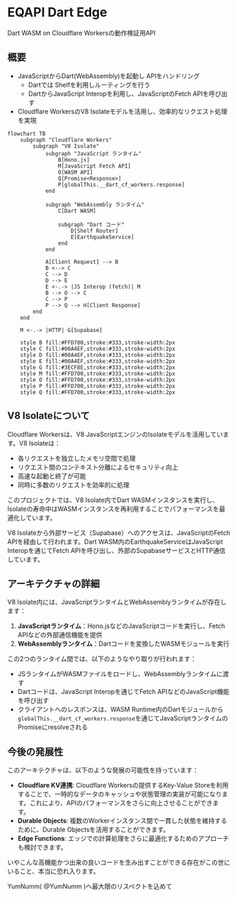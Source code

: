 # EQAPI Dart Edge

Dart WASM on Cloudflare Workersの動作検証用API

## 概要

- JavaScriptからDart(WebAssembly)を起動し APIをハンドリング
  - Dartでは Shelfを利用しルーティングを行う
  - DartからJavaScript Interopを利用し、JavaScriptのFetch APIを呼び出す
- Cloudflare WorkersのV8 Isolateモデルを活用し、効率的なリクエスト処理を実現

```mermaid
flowchart TB
    subgraph "Cloudflare Workers"
        subgraph "V8 Isolate"
            subgraph "JavaScript ランタイム"
                B[Hono.js]
                M[JavaScript Fetch API]
                O[WASM API]
                Q[Promise<Response>]
                P[globalThis.__dart_cf_workers.response]
            end

            subgraph "WebAssembly ランタイム"
                C[Dart WASM]

                subgraph "Dart コード"
                    D[Shelf Router]
                    E[EarthquakeService]
                end
            end

            A[Client Request] --> B
            B <--> C
            C --> D
            D --> E
            E <-.-> |JS Interop (fetch)| M
            B --> O --> C
            C --> P
            P --> Q --> H[Client Response]
        end
    end

    M <-.-> |HTTP| G[Supabase]

    style B fill:#FFD700,stroke:#333,stroke-width:2px
    style C fill:#00A4EF,stroke:#333,stroke-width:2px
    style D fill:#00A4EF,stroke:#333,stroke-width:2px
    style E fill:#00A4EF,stroke:#333,stroke-width:2px
    style G fill:#3ECF8E,stroke:#333,stroke-width:2px
    style M fill:#FFD700,stroke:#333,stroke-width:2px
    style O fill:#FFD700,stroke:#333,stroke-width:2px
    style P fill:#FFD700,stroke:#333,stroke-width:2px
    style Q fill:#FFD700,stroke:#333,stroke-width:2px
```

## V8 Isolateについて

Cloudflare Workersは、V8 JavaScriptエンジンのIsolateモデルを活用しています。V8 Isolateは：

- 各リクエストを独立したメモリ空間で処理
- リクエスト間のコンテキスト分離によるセキュリティ向上
- 高速な起動と終了が可能
- 同時に多数のリクエストを効率的に処理

このプロジェクトでは、V8 Isolate内でDart WASMインスタンスを実行し、Isolateの寿命中はWASMインスタンスを再利用することでパフォーマンスを最適化しています。

V8 Isolateから外部サービス（Supabase）へのアクセスは、JavaScriptのFetch APIを経由して行われます。Dart WASM内のEarthquakeServiceはJavaScript Interopを通じてFetch APIを呼び出し、外部のSupabaseサービスとHTTP通信しています。

## アーキテクチャの詳細

V8 Isolate内には、JavaScriptランタイムとWebAssemblyランタイムが存在します：

1. **JavaScriptランタイム**：Hono.jsなどのJavaScriptコードを実行し、Fetch APIなどの外部通信機能を提供
2. **WebAssemblyランタイム**：Dartコードを変換したWASMモジュールを実行

この2つのランタイム間では、以下のようなやり取りが行われます：

- JSランタイムがWASMファイルをロードし、WebAssemblyランタイムに渡す
- Dartコードは、JavaScript Interopを通じてFetch APIなどのJavaScript機能を呼び出す
- クライアントへのレスポンスは、WASM Runtime内のDartモジュールから`globalThis.__dart_cf_workers.response`を通じてJavaScriptランタイムのPromiseにresolveされる

## 今後の発展性

このアーキテクチャは、以下のような発展の可能性を持っています：

- **Cloudflare KV連携**: Cloudflare Workersの提供するKey-Value Storeを利用することで、一時的なデータのキャッシュや状態管理の実装が可能になります。これにより、APIのパフォーマンスをさらに向上させることができます。
- **Durable Objects**: 複数のWorkerインスタンス間で一貫した状態を維持するために、Durable Objectsを活用することができます。
- **Edge Functions**: エッジでの計算処理をさらに最適化するためのアプローチも検討できます。

いやこんな高機能かつ出来の良いコードを生み出すことができる存在がこの世にいること、本当に恐れ入ります。

YumNumm( @YumNumm )へ最大限のリスペクトを込めて
